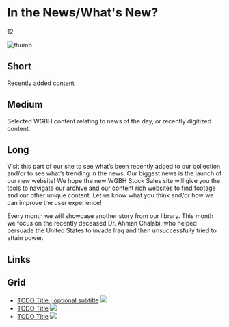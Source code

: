 # In the News/What's New?

12

![thumb](https://s3.amazonaws.com/wgbhstocksales.org/content/collections/in_the_news/News+of+the+World_348x196.png)


## Short

Recently added content

## Medium

Selected WGBH content relating to news of the day, or recently digitized content.  

## Long

Visit this part of our site to see what’s been recently added to our collection
and/or to see what’s trending in the news.  Our biggest news is the launch of our new website!
We hope the new WGBH Stock Sales site will give you the tools to navigate our archive and our 
content rich websites to find footage and our other unique content.  Let us know what you think
and/or how we can improve the user experience!

Every month we will showcase another story from our library.  This month we focus on the 
recently deceased Dr. Ahman Chalabi, who helped persuade the United States to invade Iraq and then 
unsuccessfully tried to attain power.

## Links

## Grid

- [TODO Title | optional subtitle](/TODO) ![](http://placehold.it/348x196)
- [TODO Title](/TODO) ![](http://placehold.it/348x196)
- [TODO Title](/TODO) ![](http://placehold.it/348x196)
